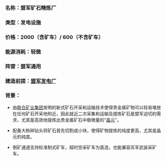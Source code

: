 ### 名称：盟军矿石精炼厂
### 类型：发电设施
### 价格：2000（含矿车）/ 600（不含矿车）
### 能源消耗：轻微
### 阵营：盟军通用
### 建造前提：[盟军发电厂]
### 背景：

* 由[联合矿业集团]发明的新式矿石开采和运输技术使得贵金属矿物可以轻易堆放在任何矿石开采地附近，因此就近二次采集和运输及提炼矿石是盟军迫切的需求，尤其是高效地提炼出贵金属矿石中极微量的“[晶元]”。

* 配备大粉碎钻头将矿石首先切割成小块，使得矿物提炼的纯度更高，尤其是晶元的纯度。

* 倒矿通道支持标准制式矿车，超时空采矿车为首选，也能兼容苏军武装采矿车。

[盟军发电厂]:./单位资料-发电厂
[晶元]:./设定资料-晶元
[联合矿业集团]:./设定资料-联合矿业集团